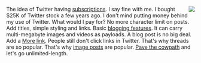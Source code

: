 <img src="http://scripting.com/images/2019/12/06/dorothy.png" border="0" align="right">The idea of Twitter having <a href="https://techcrunch.com/2020/07/23/after-ad-revenue-drop-twitter-tells-investors-its-eyeing-subscription-options/">subscriptions</a>. I say fine with me. I bought $25K of Twitter stock a few years ago. I don't mind putting money behind my use of Twitter. What would I pay for? No more character limit on posts. Add titles, simple styling and links. Basic <a href="http://scripting.com/2016/04/30/1229.html">blogging features</a>. It can carry multi-megabyte images and videos as payloads. A blog post is no big deal. Add a <a href="http://scripting.com/2015/10/02/whatWouldAFatTweetLookLike.html">More link</a>. People still don't click links in Twitter. That's why threads are so popular. That's why <a href="https://twitter.com/davewiner/status/1286641900825575425">image posts</a> are popular. <a href="https://en.wiktionary.org/wiki/pave_the_cowpath">Pave the cowpath</a> and let's go unlimited-length. 
